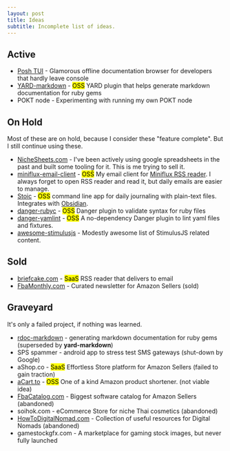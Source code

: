 ```yaml
---
layout: post
title: Ideas
subtitle: Incomplete list of ideas.
---
```


## Active
- [Posh TUI](https://www.poshtui.com) - Glamorous offline documentation browser for developers that hardly leave console
- [YARD-markdown](https://github.com/skatkov/yard-markdown) - <mark data-tooltip="Open-source">OSS</mark> YARD plugin that helps generate markdown documentation for ruby gems
- POKT node - Experimenting with running my own POKT node

## On Hold
Most of these are on hold, because I consider these "feature complete". But I still continue using these.

- [NicheSheets.com](https://nichesheets.com) - I've been actively using google spreadsheets in the past and built some tooling for it. This is me trying to sell it.
- [miniflux-email-client](https://github.com/skatkov/miniflux-email-client) - <mark data-tooltip="Open-source">OSS</mark> My email client for [Miniflux RSS reader](https://miniflux.app/). I always forget to open RSS reader and read it, but daily emails are easier to manage.
- [Stoic](https://github.com/skatkov/stoic) - <mark data-tooltip="Open-source">OSS</mark> command line app for daily journaling with plain-text files. Integrates with [Obsidian](https://obsidian.md/).
- [danger-rubyc](https://github.com/skatkov/danger-rubyc) - <mark data-tooltip="Open-source">OSS</mark> Danger plugin to validate syntax for ruby files 
- [danger-yamlint](https://github.com/skatkov/danger-yamlint) - <mark data-tooltip="Open-source">OSS</mark> A no-dependency Danger plugin to lint yaml files and fixtures. 
- [awesome-stimulusjs](https://github.com/skatkov/awesome-stimulusjs) - Modestly awesome list of StimulusJS related content.

## Sold
- [briefcake.com](https://briefcake.com) - <mark data-tooltip="Software as a Service">SaaS</mark> RSS reader that delivers to email
- [FbaMonthly.com](https://www.fbamonthly.com) - Curated newsletter for Amazon Sellers (sold) 

## Graveyard
It's only a failed project, if nothing was learned. 

- [rdoc-markdown](https://github.com/skatkov/rdoc-markdown/) - generating markdown documentation for ruby gems (superseded by <b>yard-markdown</b>)
- SPS spammer - android app to stress test SMS gateways (shut-down by Google)
- aShop.co - <mark data-tooltip="Software as a Service">SaaS</mark> Effortless Store platform for Amazon Sellers (failed to gain traction)  
- [aCart.to](https://github.com/skatkov/acart) - <mark data-tooltip="Open-source">OSS</mark> One of a kind Amazon product shortener. (not viable idea)
- [FbaCatalog.com](https://www.fbacatalog.com) - Biggest software catalog for Amazon Sellers (abandoned)
- soihok.com - eCommerce Store for niche Thai cosmetics (abandoned)
- [HowToDigitalNomad.com](http://www.howtodigitalnomad.com/) - Collection of useful resources for Digital Nomads (abandoned)
- gamestockgfx.com - A marketplace for gaming stock images, but never fully launched




